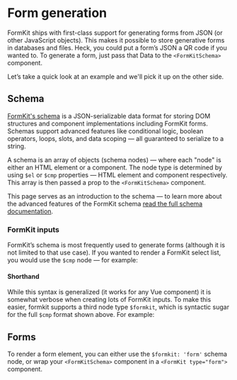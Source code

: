 # Form generation

FormKit ships with first-class support for generating forms from JSON (or other JavaScript objects). This makes it possible to store generative forms in databases and files. Heck, you could put a form’s JSON a QR code if you wanted to. To generate a form, just pass that Data to the `<FormKitSchema>` component.

Let’s take a quick look at an example and we'll pick it up on the other side.

<example
  name="Generating forms"
  file="/_content/examples/generating/generating"
  langs="vue">
</example>

## Schema

[FormKit's schema](/advanced/schema) is a JSON-serializable data format for storing DOM structures and component implementations including FormKit forms. Schemas support advanced features like conditional logic, boolean operators, loops, slots, and data scoping — all guaranteed to serialize to a string.

A schema is an array of objects (schema nodes) — where each "node" is either an HTML element or a component. The node type is determined by using `$el` or `$cmp` properties — HTML element and component respectively. This array is then passed a prop to the `<FormKitSchema>` component.

<callout type="tip" label="Full Schema docs">
This page serves as an introduction to the schema — to learn more about the advanced features of the FormKit schema <a href="/advanced/schema">read the full schema documentation</a>.
</callout>

### FormKit inputs

FormKit’s schema is most frequently used to generate forms (although it is not limited to that use case). If you wanted to render a FormKit select list, you would use the `$cmp` node — for example:

<example
  name="Generating forms - verbose"
  file="/_content/examples/generating-cmp/generating-cmp"
  langs="vue">
</example>

#### Shorthand

While this syntax is generalized (it works for any Vue component) it is somewhat verbose when creating lots of FormKit inputs. To make this easier, formkit supports a third node type `$formkit`, which is syntactic sugar for the full `$cmp` format shown above. For example:

<example
  name="Generating forms - sugar"
  file="/_content/examples/generating-sugar/generating-sugar"
  langs="vue">
</example>

## Forms

To render a form element, you can either use the `$formkit: 'form'` schema node, or wrap your `<FormKitSchema>` component in a `<FormKit type="form">` component.

<example
  name="Generating forms - form"
  file="/_content/examples/generating-form/generating-form"
  langs="vue">
</example>
